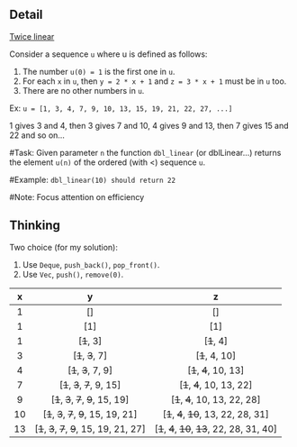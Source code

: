 ## Detail

[Twice linear](https://www.codewars.com/kata/twice-linear/train/rust)

Consider a sequence `u` where u is defined as follows:

1. The number `u(0) = 1` is the first one in `u`.
2. For each `x` in `u`, then `y = 2 * x + 1` and `z = 3 * x + 1` must be in `u` too.
3. There are no other numbers in `u`.

Ex: `u = [1, 3, 4, 7, 9, 10, 13, 15, 19, 21, 22, 27, ...]`

1 gives 3 and 4, then 3 gives 7 and 10, 4 gives 9 and 13, then 7 gives 15 and 22 and so on...

\#Task: Given parameter `n` the function `dbl_linear` (or dblLinear...) returns the element `u(n)` of the ordered (with <) sequence `u`.

\#Example: `dbl_linear(10) should return 22`

\#Note: Focus attention on efficiency

## Thinking

Two choice (for my solution):

1. Use `Deque`, `push_back()`, `pop_front()`.
2. Use `Vec`, `push()`, `remove(0)`.

|  x   |                    y                     |                    z                     |
| :--: | :--------------------------------------: | :--------------------------------------: |
|  1   |                    []                    |                    []                    |
|  1   |                   [1]                    |                   [1]                    |
|  1   |                [~~1~~, 3]                |                [~~1~~, 4]                |
|  3   |            [~~1~~, ~~3~~, 7]             |              [~~1~~, 4, 10]              |
|  4   |           [~~1~~, ~~3~~, 7, 9]           |          [~~1~~, ~~4~~, 10, 13]          |
|  7   |       [~~1~~, ~~3~~, ~~7~~, 9, 15]       |        [~~1~~, ~~4~~, 10, 13, 22]        |
|  9   |   [~~1~~, ~~3~~, ~~7~~, ~~9~~, 15, 19]   |      [~~1~~, ~~4~~, 10, 13, 22, 28]      |
|  10  | [~~1~~, ~~3~~, ~~7~~, ~~9~~, 15, 19, 21] |  [~~1~~, ~~4~~, ~~10~~, 13, 22, 28, 31]  |
|  13  | [~~1~~, ~~3~~, ~~7~~, ~~9~~, 15, 19, 21, 27] | [~~1~~, ~~4~~, ~~10~~, ~~13~~, 22, 28, 31, 40] |

